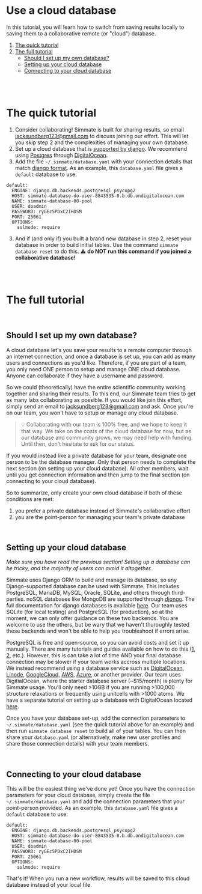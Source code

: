 # Use a cloud database

In this tutorial, you will learn how to switch from saving results locally to saving them to a collaborative remote (or "cloud") database.

1. [The quick tutorial](#the-quick-tutorial)
2. [The full tutorial](#the-full-tutorial)
    - [Should I set up my own database?](#should-i-set-up-my-own-database)
    - [Setting up your cloud database](#setting-up-your-cloud-database)
    - [Connecting to your cloud database](#connecting-to-your-cloud-database)


<br/><br/>

# The quick tutorial

1. Consider collaborating! Simmate is built for sharing results, so email jacksundberg123@gmail.com to discuss joining our effort. This will let you skip step 2 and the complexities of managing your own database.
2. Set up a cloud database that is [supported by django](https://docs.djangoproject.com/en/4.0/ref/databases/#third-party-notes). We recommend using [Postgres](https://www.postgresql.org/) through [DigitalOcean](https://www.digitalocean.com/).
3. Add the file `~/.simmate/database.yaml` with your connection details that match [django format](https://docs.djangoproject.com/en/dev/ref/settings/#databases). As an example, this `database.yaml` file gives a `default` database to use:
```
default:
  ENGINE: django.db.backends.postgresql_psycopg2
  HOST: simmate-database-do-user-8843535-0.b.db.ondigitalocean.com
  NAME: simmate-database-00-pool
  USER: doadmin
  PASSWORD: ryGEc5PDxC2IHDSM
  PORT: 25061
  OPTIONS:
    sslmode: require
```
3. And if (and only if) you built a brand new database in step 2, reset your database in order to build initial tables. Use the command `simmate database reset` to do this. :warning: **do NOT run this command if you joined a collaborative database!**

<br/><br/>

# The full tutorial

<br/>

## Should I set up my own database?

A cloud database let's you save your results to a remote computer through an internet connection, and once a database is set up, you can add as many users and connections as you'd like. Therefore, if you are part of a team, you only need ONE person to setup and manage ONE cloud database. Anyone can collaborate if they have a username and password.

So we could (theoretically) have the entire scientific community working together and sharing their results. To this end, our Simmate team tries to get as many labs collaborating as possible. If you would like join this effort, simply send an email to jacksundberg123@gmail.com and ask. Once you're on our team, you won't have to setup or manage any cloud database.

> :bulb: Collaborating with our team is 100% free, and we hope to keep it that way. We take on the costs of the cloud database for now, but as our database and community grows, we may need help with funding. Until then, don't hesitate to ask for our status.

If you would instead like a private database for your team, designate one person to be the database manager. Only that person needs to complete the next section (on setting up your cloud database). All other members, wait until you get connection information and then jump to the final section (on connecting to your cloud database).

So to summarize, only create your own cloud database if both of these conditions are met:
1. you prefer a private database instead of Simmate's collaborative effort
2. you are the point-person for managing your team's private database

<br/>

## Setting up your cloud database

*Make sure you have read the previous section! Setting up a database can be tricky, and the majority of users can avoid it altogether.*

Simmate uses Django ORM to build and manage its database, so any Django-supported database can be used with Simmate. This includes PostgreSQL, MariaDB, MySQL, Oracle, SQLite, and others through third-parties. noSQL databases like MongoDB are supported through [djongo](https://github.com/nesdis/djongo). The full documentation for django databases is available [here](https://docs.djangoproject.com/en/4.0/ref/databases/). Our team uses SQLite (for local testing) and PostgreSQL (for production), so at the moment, we can only offer guidance on these two backends. You are welcome to use the others, but be wary that we haven't thuroughly tested these backends and won't be able to help you troubleshoot if errors arise.

PostgreSQL is free and open-source, so you can avoid costs and set it up manually. There are many tutorials and guides available on how to do this ([1](https://www.postgresql.org/docs/current/tutorial.html), [2](https://www.prisma.io/dataguide/postgresql/setting-up-a-local-postgresql-database), etc.). However, this is can take a lot of time AND your final database connection may be slower if your team works accross multiple locations. We instead recommend using a database service such as [DigitalOcean](https://www.digitalocean.com/), [Linode](https://www.linode.com/), [GoogleCloud](https://cloud.google.com/), [AWS](aws.amazon.com), [Azure](https://azure.microsoft.com/), or another provider. Our team uses DigitialOcean, where the starter database server (~$15/month) is plenty for Simmate usage. You'll only need >10GB if you are running >100,000 structure relaxations or frequently using unitcells with >1000 atoms. We have a separate tutorial on setting up a database with DigitalOcean located [here](https://github.com/jacksund/simmate/tree/main/src/simmate/configuration/digitalocean).

Once you have your database set-up, add the connection parameters to `~/.simmate/database.yaml` (see the quick tutorial above for an example) and then run `simmate database reset` to build all of your tables. You can then share your `database.yaml` (or alternatively, make new user profiles and share those connection details) with your team members.

<br/>

## Connecting to your cloud database

This will be the easiest thing we've done yet! Once you have the connection parameters for your cloud database, simply create the file `~/.simmate/database.yaml` and add the connection parameters that your point-person provided. As an example, this `database.yaml` file gives a `default` database to use:
```
default:
  ENGINE: django.db.backends.postgresql_psycopg2
  HOST: simmate-database-do-user-8843535-0.b.db.ondigitalocean.com
  NAME: simmate-database-00-pool
  USER: doadmin
  PASSWORD: ryGEc5PDxC2IHDSM
  PORT: 25061
  OPTIONS:
    sslmode: require
```

That's it! When you run a new workflow, results will be saved to this cloud database instead of your local file.

